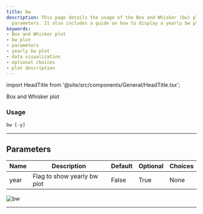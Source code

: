 ```yaml
---
title: bw
description: This page details the usage of the Box and Whisker (bw) plot with its
  parameters. It also includes a guide on how to display a yearly bw plot.
keywords:
- Box and Whisker plot
- bw plot
- parameters
- yearly bw plot
- data visualization
- optional choices
- plot description
---
```


import HeadTitle from '@site/src/components/General/HeadTitle.tsx';

<HeadTitle title="crypto/qa/bw - Reference | OpenBB Terminal Docs" />

Box and Whisker plot

### Usage

```python
bw [-y]
```

---

## Parameters

| Name | Description | Default | Optional | Choices |
| ---- | ----------- | ------- | -------- | ------- |
| year | Flag to show yearly bw plot | False | True | None |

![bw](https://user-images.githubusercontent.com/46355364/154305545-0f99fe4b-07e1-4714-8762-da3569023578.png)

---
